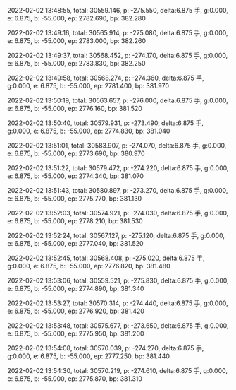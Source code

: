 2022-02-02 13:48:55, total: 30559.146, p: -275.550, delta:6.875 手, g:0.000, e: 6.875, b: -55.000, ep: 2782.690, bp: 382.280

2022-02-02 13:49:16, total: 30565.914, p: -275.080, delta:6.875 手, g:0.000, e: 6.875, b: -55.000, ep: 2783.000, bp: 382.260

2022-02-02 13:49:37, total: 30568.452, p: -274.170, delta:6.875 手, g:0.000, e: 6.875, b: -55.000, ep: 2783.830, bp: 382.250

2022-02-02 13:49:58, total: 30568.274, p: -274.360, delta:6.875 手, g:0.000, e: 6.875, b: -55.000, ep: 2781.400, bp: 381.970

2022-02-02 13:50:19, total: 30563.657, p: -276.000, delta:6.875 手, g:0.000, e: 6.875, b: -55.000, ep: 2776.160, bp: 381.520

2022-02-02 13:50:40, total: 30579.931, p: -273.490, delta:6.875 手, g:0.000, e: 6.875, b: -55.000, ep: 2774.830, bp: 381.040

2022-02-02 13:51:01, total: 30583.907, p: -274.070, delta:6.875 手, g:0.000, e: 6.875, b: -55.000, ep: 2773.690, bp: 380.970

2022-02-02 13:51:22, total: 30579.472, p: -274.220, delta:6.875 手, g:0.000, e: 6.875, b: -55.000, ep: 2774.340, bp: 381.070

2022-02-02 13:51:43, total: 30580.897, p: -273.270, delta:6.875 手, g:0.000, e: 6.875, b: -55.000, ep: 2775.770, bp: 381.130

2022-02-02 13:52:03, total: 30574.921, p: -274.030, delta:6.875 手, g:0.000, e: 6.875, b: -55.000, ep: 2778.210, bp: 381.530

2022-02-02 13:52:24, total: 30567.127, p: -275.120, delta:6.875 手, g:0.000, e: 6.875, b: -55.000, ep: 2777.040, bp: 381.520

2022-02-02 13:52:45, total: 30568.408, p: -275.020, delta:6.875 手, g:0.000, e: 6.875, b: -55.000, ep: 2776.820, bp: 381.480

2022-02-02 13:53:06, total: 30559.521, p: -275.830, delta:6.875 手, g:0.000, e: 6.875, b: -55.000, ep: 2774.890, bp: 381.340

2022-02-02 13:53:27, total: 30570.314, p: -274.440, delta:6.875 手, g:0.000, e: 6.875, b: -55.000, ep: 2776.920, bp: 381.420

2022-02-02 13:53:48, total: 30575.677, p: -273.650, delta:6.875 手, g:0.000, e: 6.875, b: -55.000, ep: 2775.950, bp: 381.200

2022-02-02 13:54:08, total: 30570.039, p: -274.270, delta:6.875 手, g:0.000, e: 6.875, b: -55.000, ep: 2777.250, bp: 381.440

2022-02-02 13:54:30, total: 30570.219, p: -274.610, delta:6.875 手, g:0.000, e: 6.875, b: -55.000, ep: 2775.870, bp: 381.310